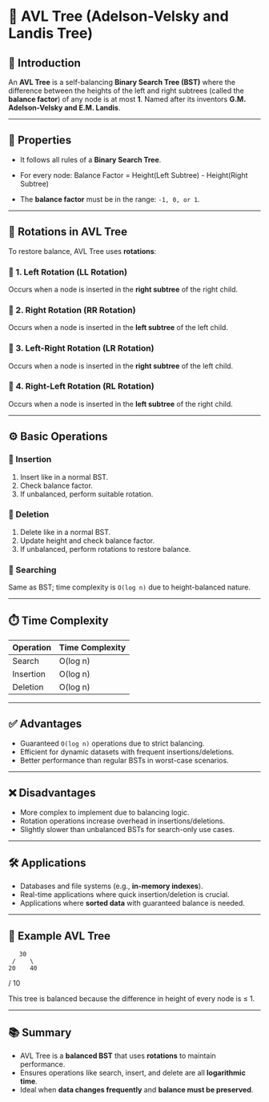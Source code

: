 # 🌳 AVL Tree (Adelson-Velsky and Landis Tree)

## 📘 Introduction
An **AVL Tree** is a self-balancing **Binary Search Tree (BST)** where the difference between the heights of the left and right subtrees (called the **balance factor**) of any node is at most **1**. Named after its inventors **G.M. Adelson-Velsky and E.M. Landis**.

---

## 🧠 Properties

- It follows all rules of a **Binary Search Tree**.
- For every node:
    Balance Factor = Height(Left Subtree) - Height(Right Subtree)

- The **balance factor** must be in the range: `-1, 0, or 1`.

---

## 🔁 Rotations in AVL Tree

To restore balance, AVL Tree uses **rotations**:

### 🔹 1. **Left Rotation (LL Rotation)**
Occurs when a node is inserted in the **right subtree** of the right child.

### 🔹 2. **Right Rotation (RR Rotation)**
Occurs when a node is inserted in the **left subtree** of the left child.

### 🔹 3. **Left-Right Rotation (LR Rotation)**
Occurs when a node is inserted in the **right subtree** of the left child.

### 🔹 4. **Right-Left Rotation (RL Rotation)**
Occurs when a node is inserted in the **left subtree** of the right child.

---

## ⚙️ Basic Operations

### 🔹 Insertion
1. Insert like in a normal BST.
2. Check balance factor.
3. If unbalanced, perform suitable rotation.

### 🔹 Deletion
1. Delete like in a normal BST.
2. Update height and check balance factor.
3. If unbalanced, perform rotations to restore balance.

### 🔹 Searching
Same as BST; time complexity is `O(log n)` due to height-balanced nature.

---

## ⏱️ Time Complexity

| Operation  | Time Complexity |
|------------|------------------|
| Search     | O(log n)         |
| Insertion  | O(log n)         |
| Deletion   | O(log n)         |

---

## ✅ Advantages

- Guaranteed `O(log n)` operations due to strict balancing.
- Efficient for dynamic datasets with frequent insertions/deletions.
- Better performance than regular BSTs in worst-case scenarios.

---

## ❌ Disadvantages

- More complex to implement due to balancing logic.
- Rotation operations increase overhead in insertions/deletions.
- Slightly slower than unbalanced BSTs for search-only use cases.

---

## 🛠️ Applications

- Databases and file systems (e.g., **in-memory indexes**).
- Real-time applications where quick insertion/deletion is crucial.
- Applications where **sorted data** with guaranteed balance is needed.

---

## 📌 Example AVL Tree
       30
     /    \
    20    40
   /
  10

This tree is balanced because the difference in height of every node is ≤ 1.

---

## 📚 Summary

- AVL Tree is a **balanced BST** that uses **rotations** to maintain performance.
- Ensures operations like search, insert, and delete are all **logarithmic time**.
- Ideal when **data changes frequently** and **balance must be preserved**.
